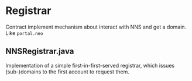 # Registrar
Contract implement mechanism about interact with NNS and get a domain. Like `portal.neo`

## NNSRegistrar.java
Implementation of a simple first-in-first-served registrar, which issues (sub-)domains to the first account to request them.
